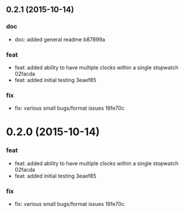 <a name="0.2.1"></a>
## 0.2.1 (2015-10-14)


### doc

* doc: added general readme b87899a

### feat

* feat: added ability to have multiple clocks within a single stopwatch 02facda
* feat: added initial testing 3eaef85

### fix

* fix: various small bugs/format issues 16fe70c



<a name="0.2.0"></a>
# 0.2.0 (2015-10-14)



### feat

* feat: added ability to have multiple clocks within a single stopwatch 02facda
* feat: added initial testing 3eaef85

### fix

* fix: various small bugs/format issues 16fe70c



